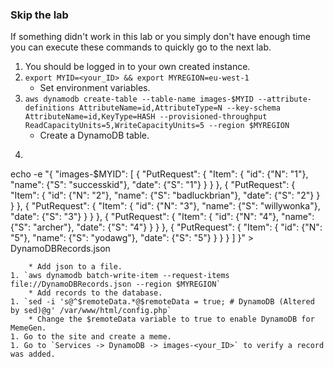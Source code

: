### Skip the lab ###
If something didn't work in this lab or you simply don't have enough time you can execute these commands to quickly go to the next lab.

1. You should be logged in to your own created instance.
1. `export MYID=<your_ID> && export MYREGION=eu-west-1`
    * Set environment variables.
1. `aws dynamodb create-table --table-name images-$MYID --attribute-definitions AttributeName=id,AttributeType=N --key-schema AttributeName=id,KeyType=HASH --provisioned-throughput ReadCapacityUnits=5,WriteCapacityUnits=5 --region $MYREGION`
    * Create a DynamoDB table.
1. ```
echo -e "{
    \"images-$MYID\": [
        {
            \"PutRequest\": {
                \"Item\": {
                    \"id\": {\"N\": \"1\"},
                    \"name\": {\"S\": \"successkid\"},
                    \"date\": {\"S\": \"1\"}
                }
            }
        },
        {
            \"PutRequest\": {
                \"Item\": {
                    \"id\": {\"N\": \"2\"},
                    \"name\": {\"S\": \"badluckbrian\"},
                    \"date\": {\"S\": \"2\"}
                }
            }
        },
        {
            \"PutRequest\": {
                \"Item\": {
                    \"id\": {\"N\": \"3\"},
                    \"name\": {\"S\": \"willywonka\"},
                    \"date\": {\"S\": \"3\"}
                }
            }
        },
        {
            \"PutRequest\": {
                \"Item\": {
                    \"id\": {\"N\": \"4\"},
                    \"name\": {\"S\": \"archer\"},
                    \"date\": {\"S\": \"4\"}
                }
            }
        },
        {
            \"PutRequest\": {
                \"Item\": {
                    \"id\": {\"N\": \"5\"},
                    \"name\": {\"S\": \"yodawg\"},
                    \"date\": {\"S\": \"5\"}
                }
            }
        }
    ]
}" > DynamoDBRecords.json
```
    * Add json to a file.
1. `aws dynamodb batch-write-item --request-items file://DynamoDBRecords.json --region $MYREGION`
    * Add records to the database.
1. `sed -i 's@^$remoteData.*@$remoteData = true; # DynamoDB (Altered by sed)@g' /var/www/html/config.php`
    * Change the $remoteData variable to true to enable DynamoDB for MemeGen.
1. Go to the site and create a meme.
1. Go to `Services -> DynamoDB -> images-<your_ID>` to verify a record was added.